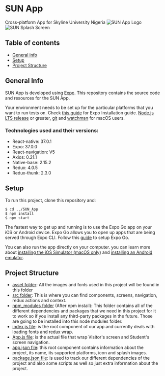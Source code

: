 # SUN App
Cross-platform App for Skyline University Nigeria
![SUN App Logo](https://github.com/aymaraya/SUN_App/assets/appicon.png)
![SUN Splash Screen](https://github.com/aymaraya/SUN_App/assets/splash.png)


## Table of contents
* [General info](#general-info)
* [Setup](#setup)
* [Project Structure](#project-structure)


## General Info

SUN App is developed using [Expo](https://github.com/expo/expo). This repository contains the source code and resources for the SUN App.

Your environment needs to be set up for the particular platforms that you want to run tests on. Check [this guide](https://docs.expo.io/get-started/installation/) for Expo Installation guide. [Node.js LTS release](https://nodejs.org/en/) or greater, [git](https://git-scm.com/) and [watchman](https://facebook.github.io/watchman/docs/install#buildinstall) for macOS users.

### Technologies used and their versions:

* React-native: 37.0.1
* Expo: 37.0.0 
* React-navigation: V5
* Axios: 0.21.1
* Native-base: 2.15.2
* Redux: 4.0.5
* Redux-thunk: 2.3.0



## Setup

To run this project, clone this repository and:

```
$ cd ../SUN_App
$ npm install
$ npm start
```

The fastest way to get up and running is to use the Expo Go app on your iOS or Android device. Expo Go allows you to open up apps that are being served through Expo CLI. Follow this [guide](https://docs.expo.io/get-started/installation/#2-expo-go-app-for-ios-and) to setup Expo Go.

You can also run the app directly on your computer. you can learn more about [installing the iOS Simulator (macOS only)](https://docs.expo.io/workflow/ios-simulator/) and [installing an Android emulator](https://docs.expo.io/workflow/android-studio-emulator/).



## Project Structure

* [asset folder](assets): All the images and fonts used in this project will be found in this folder
* [src folder](src): This is where you can find components, screens, navigation, redux actions and context.
* [npm_modules folder]() (After npm install): This folder contains all of the different dependencies and packages that we need in this project for it to work so if you install any third-party packages in the future. Those are going to be installed into this node modules folder.
* [index.js file](index.js): is the root component of our app and currently deals with loading fonts and redux wrap.
* [App.js file](App.js): is the actual file that wrap Visitor's screen and Student's screen navigation.
* [app.json file](app.json): this root component contains information about the project, its name, its supported platforms, icon and splash images.
* [package.json file](package.json): is used to track our different dependencies of the project and also some scripts as well so just extra information about the project.
